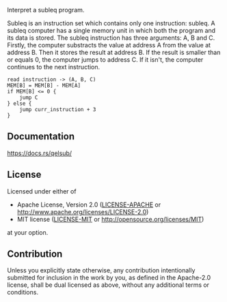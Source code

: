 Interpret a subleq program.

Subleq is an instruction set which contains only one instruction: subleq.
A subleq computer has a single memory unit in which both the program and its data is stored.
The subleq instruction has three arguments: A, B and C.
Firstly, the computer substracts the value at address A from the value at address B.
Then it stores the result at address B. If the result is smaller than or equals 0,
the computer jumps to address C. If it isn't, the computer continues to the next instruction.
```text
read instruction -> (A, B, C)
MEM[B] = MEM[B] - MEM[A]
if MEM[B] <= 0 {
    jump C
} else {
    jump curr_instruction + 3
}
```

## Documentation
<https://docs.rs/qelsub/>

## License

Licensed under either of

 * Apache License, Version 2.0
   ([LICENSE-APACHE](LICENSE-APACHE) or <http://www.apache.org/licenses/LICENSE-2.0>)
 * MIT license
   ([LICENSE-MIT](LICENSE-MIT) or <http://opensource.org/licenses/MIT>)

at your option.

## Contribution

Unless you explicitly state otherwise, any contribution intentionally submitted
for inclusion in the work by you, as defined in the Apache-2.0 license, shall be
dual licensed as above, without any additional terms or conditions.
